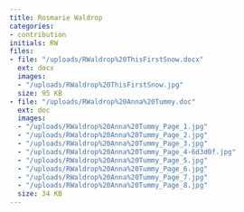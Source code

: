```yaml
---
title: Rosmarie Waldrop
categories:
- contribution
initials: RW
files:
- file: "/uploads/RWaldrop%20ThisFirstSnow.docx"
  ext: docx
  images:
  - "/uploads/RWaldrop%20ThisFirstSnow.jpg"
  size: 95 KB
- file: "/uploads/RWaldrop%20Anna%20Tummy.doc"
  ext: doc
  images:
  - "/uploads/RWaldrop%20Anna%20Tummy_Page_1.jpg"
  - "/uploads/RWaldrop%20Anna%20Tummy_Page_2.jpg"
  - "/uploads/RWaldrop%20Anna%20Tummy_Page_3.jpg"
  - "/uploads/RWaldrop%20Anna%20Tummy_Page_4-6d3d0f.jpg"
  - "/uploads/RWaldrop%20Anna%20Tummy_Page_5.jpg"
  - "/uploads/RWaldrop%20Anna%20Tummy_Page_6.jpg"
  - "/uploads/RWaldrop%20Anna%20Tummy_Page_7.jpg"
  - "/uploads/RWaldrop%20Anna%20Tummy_Page_8.jpg"
  size: 34 KB
---
```


